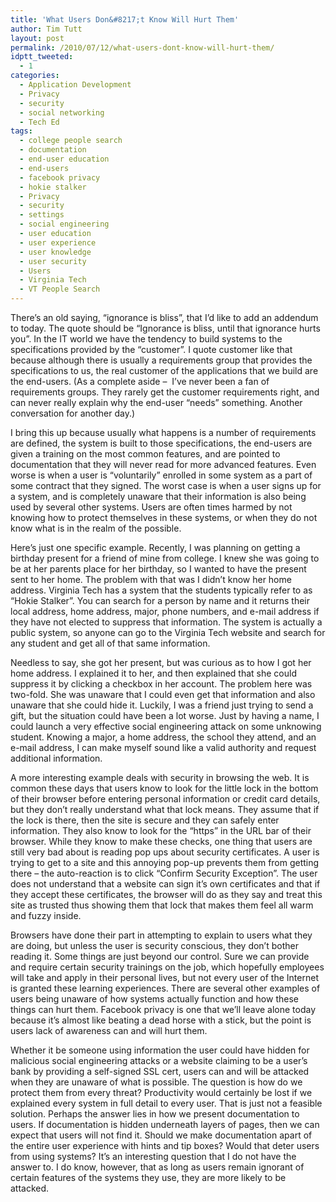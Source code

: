 ```yaml
---
title: 'What Users Don&#8217;t Know Will Hurt Them'
author: Tim Tutt
layout: post
permalink: /2010/07/12/what-users-dont-know-will-hurt-them/
idptt_tweeted:
  - 1
categories:
  - Application Development
  - Privacy
  - security
  - social networking
  - Tech Ed
tags:
  - college people search
  - documentation
  - end-user education
  - end-users
  - facebook privacy
  - hokie stalker
  - Privacy
  - security
  - settings
  - social engineering
  - user education
  - user experience
  - user knowledge
  - user security
  - Users
  - Virginia Tech
  - VT People Search
---
```


There&#8217;s an old saying, &#8220;ignorance is bliss&#8221;, that I&#8217;d like to add an addendum to today. The quote should be &#8220;Ignorance is bliss, until that ignorance hurts you&#8221;. In the IT world we have the tendency to build systems to the specifications provided by the &#8220;customer&#8221;. I quote customer like that because although there is usually a requirements group that provides the specifications to us, the real customer of the applications that we build are the end-users. (As a complete aside &#8211;  I&#8217;ve never been a fan of requirements groups. They rarely get the customer requirements right, and can never really explain why the end-user &#8220;needs&#8221; something. Another conversation for another day.)

I bring this up because usually what happens is a number of requirements are defined, the system is built to those specifications, the end-users are given a training on the most common features, and are pointed to documentation that they will never read for more advanced features. Even worse is when a user is &#8220;voluntarily&#8221; enrolled in some system as a part of some contract that they signed. The worst case is when a user signs up for a system, and is completely unaware that their information is also being used by several other systems. Users are often times harmed by not knowing how to protect themselves in these systems, or when they do not know what is in the realm of the possible.

Here&#8217;s just one specific example. Recently, I was planning on getting a birthday present for a friend of mine from college. I knew she was going to be at her parents place for her birthday, so I wanted to have the present sent to her home. The problem with that was I didn&#8217;t know her home address. Virginia Tech has a system that the students typically refer to as &#8220;Hokie Stalker&#8221;. You can search for a person by name and it returns their local address, home address, major, phone numbers, and e-mail address if they have not elected to suppress that information. The system is actually a public system, so anyone can go to the Virginia Tech website and search for any student and get all of that same information.

Needless to say, she got her present, but was curious as to how I got her home address. I explained it to her, and then explained that she could suppress it by clicking a checkbox in her account. The problem here was two-fold. She was unaware that I could even get that information and also unaware that she could hide it. Luckily, I was a friend just trying to send a gift, but the situation could have been a lot worse. Just by having a name, I could launch a very effective social engineering attack on some unknowing student. Knowing a major, a home address, the school they attend, and an e-mail address, I can make myself sound like a valid authority and request additional information.

A more interesting example deals with security in browsing the web. It is common these days that users know to look for the little lock in the bottom of their browser before entering personal information or credit card details, but they don&#8217;t really understand what that lock means. They assume that if the lock is there, then the site is secure and they can safely enter information. They also know to look for the &#8220;https&#8221; in the URL bar of their browser. While they know to make these checks, one thing that users are still very bad about is reading pop ups about security certificates. A user is trying to get to a site and this annoying pop-up prevents them from getting there &#8211; the auto-reaction is to click &#8220;Confirm Security Exception&#8221;. The user does not understand that a website can sign it&#8217;s own certificates and that if they accept these certificates, the browser will do as they say and treat this site as trusted thus showing them that lock that makes them feel all warm and fuzzy inside.

Browsers have done their part in attempting to explain to users what they are doing, but unless the user is security conscious, they don&#8217;t bother reading it. Some things are just beyond our control. Sure we can provide and require certain security trainings on the job, which hopefully employees will take and apply in their personal lives, but not every user of the Internet is granted these learning experiences. There are several other examples of users being unaware of how systems actually function and how these things can hurt them. Facebook privacy is one that we&#8217;ll leave alone today because it&#8217;s almost like beating a dead horse with a stick, but the point is users lack of awareness can and will hurt them.

Whether it be someone using information the user could have hidden for malicious social engineering attacks or a website claiming to be a user&#8217;s bank by providing a self-signed SSL cert, users can and will be attacked when they are unaware of what is possible. The question is how do we protect them from every threat? Productivity would certainly be lost if we explained every system in full detail to every user. That is just not a feasible solution. Perhaps the answer lies in how we present documentation to users. If documentation is hidden underneath layers of pages, then we can expect that users will not find it. Should we make documentation apart of the entire user experience with hints and tip boxes? Would that deter users from using systems? It&#8217;s an interesting question that I do not have the answer to. I do know, however, that as long as users remain ignorant of certain features of the systems they use, they are more likely to be attacked.

